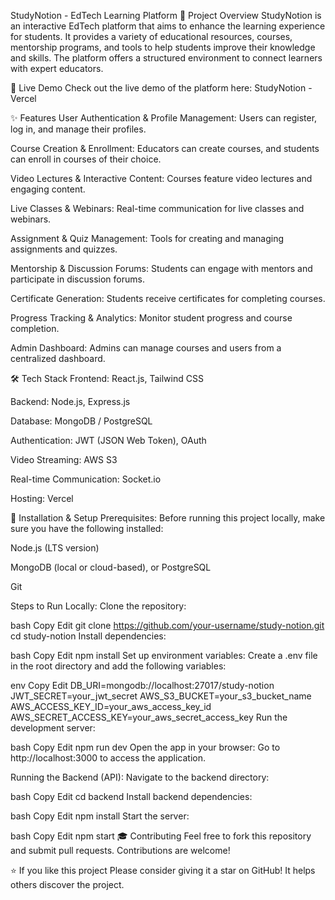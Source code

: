 StudyNotion - EdTech Learning Platform
📌 Project Overview
StudyNotion is an interactive EdTech platform that aims to enhance the learning experience for students. It provides a variety of educational resources, courses, mentorship programs, and tools to help students improve their knowledge and skills. The platform offers a structured environment to connect learners with expert educators.

📌 Live Demo
Check out the live demo of the platform here:
StudyNotion - Vercel

✨ Features
User Authentication & Profile Management: Users can register, log in, and manage their profiles.

Course Creation & Enrollment: Educators can create courses, and students can enroll in courses of their choice.

Video Lectures & Interactive Content: Courses feature video lectures and engaging content.

Live Classes & Webinars: Real-time communication for live classes and webinars.

Assignment & Quiz Management: Tools for creating and managing assignments and quizzes.

Mentorship & Discussion Forums: Students can engage with mentors and participate in discussion forums.

Certificate Generation: Students receive certificates for completing courses.

Progress Tracking & Analytics: Monitor student progress and course completion.

Admin Dashboard: Admins can manage courses and users from a centralized dashboard.

🛠 Tech Stack
Frontend: React.js, Tailwind CSS

Backend: Node.js, Express.js

Database: MongoDB / PostgreSQL

Authentication: JWT (JSON Web Token), OAuth

Video Streaming: AWS S3

Real-time Communication: Socket.io

Hosting: Vercel

🚀 Installation & Setup
Prerequisites:
Before running this project locally, make sure you have the following installed:

Node.js (LTS version)

MongoDB (local or cloud-based), or PostgreSQL

Git

Steps to Run Locally:
Clone the repository:

bash
Copy
Edit
git clone https://github.com/your-username/study-notion.git
cd study-notion
Install dependencies:

bash
Copy
Edit
npm install
Set up environment variables: Create a .env file in the root directory and add the following variables:

env
Copy
Edit
DB_URI=mongodb://localhost:27017/study-notion
JWT_SECRET=your_jwt_secret
AWS_S3_BUCKET=your_s3_bucket_name
AWS_ACCESS_KEY_ID=your_aws_access_key_id
AWS_SECRET_ACCESS_KEY=your_aws_secret_access_key
Run the development server:

bash
Copy
Edit
npm run dev
Open the app in your browser: Go to http://localhost:3000 to access the application.

Running the Backend (API):
Navigate to the backend directory:

bash
Copy
Edit
cd backend
Install backend dependencies:

bash
Copy
Edit
npm install
Start the server:

bash
Copy
Edit
npm start
🎓 Contributing
Feel free to fork this repository and submit pull requests. Contributions are welcome!

⭐ If you like this project
Please consider giving it a star on GitHub! It helps others discover the project.
